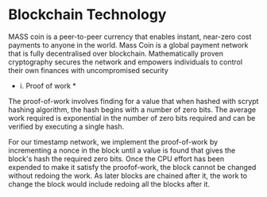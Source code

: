 Blockchain Technology
================================


MASS coin is a peer-to-peer currency that enables instant, near-zero cost
payments to anyone in the world. Mass Coin is a global payment network
that is fully decentralised over blockchain. Mathematically proven
cryptography secures the network and empowers individuals to control their
own finances with uncompromised security

*  i. Proof of work *

The proof-of-work involves finding for a value that when hashed with scrypt
hashing algorithm, the hash begins with a number of zero bits. The average work
required is exponential in the number of zero bits required and can be verified by
executing a single hash.

For our timestamp network, we implement the proof-of-work by incrementing a
nonce in the block until a value is found that gives the block's hash the required
zero bits. Once the CPU effort has been expended to make it satisfy the proofof-work,
the block cannot be changed without redoing the work. As later blocks
are chained after it, the work to change the block would include redoing all the
blocks after it.
